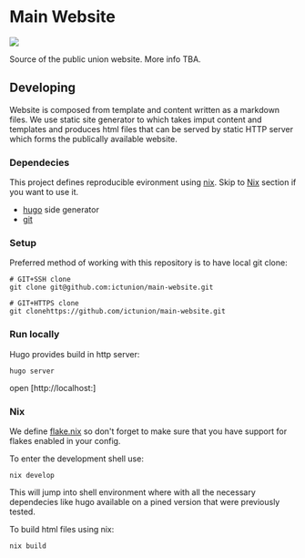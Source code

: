 # Main Website

![](https://github.com/ictunion/main-website/workflows/build.yaml/badge.svg?branch=main&event=push)

Source of the public union website. More info TBA.

## Developing

Website is composed from template and content written as a markdown files.
We use static site generator to which takes imput content and templates
and produces html files that can be served by static HTTP server which forms
the publically available website.

### Dependecies

This project defines  reproducible evironment using [nix](https://nixos.org/).
Skip to [Nix](#nix) section if you want to use it.

- [hugo](https://gohugo.io/) side generator
- [git](https://git-scm.com/)

### Setup

Preferred method of working with this repository is to have local git clone:

```
# GIT+SSH clone
git clone git@github.com:ictunion/main-website.git

# GIT+HTTPS clone
git clonehttps://github.com/ictunion/main-website.git
```


### Run locally

Hugo provides build in http server:

```
hugo server
```

open [http://localhost:]

### Nix

We define [flake.nix](https://nixos.wiki/wiki/Flakes) so don't forget to make sure that you have support for flakes enabled in your config.

To enter the development shell use:

```
nix develop
```

This will jump into shell environment where with all the necessary dependecies like hugo available
on a pined version that were previously tested.

To build html files using nix:

```
nix build
```

